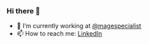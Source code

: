 ### Hi there 👋
- 🔭 I’m currently working at [@magespecialist](https://github.com/magespecialist)
- 📫 How to reach me: [LinkedIn](https://www.linkedin.com/in/lorenzostramaccia/)
<!--
**slackerzz/slackerzz** is a ✨ _special_ ✨ repository because its `README.md` (this file) appears on your GitHub profile.

Here are some ideas to get you started:

- 🔭 I’m currently working at @magespecialist
- 🌱 I’m currently learning ...
- 👯 I’m looking to collaborate on ...
- 🤔 I’m looking for help with ...
- 💬 Ask me about ...
- 📫 How to reach me: ...
- 😄 Pronouns: ...
- ⚡ Fun fact: ...
-->
